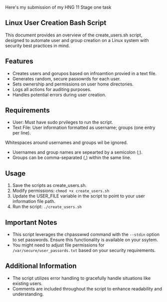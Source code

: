 Here's my submission of my HNG 11 Stage one task

## Linux User Creation Bash Script

This document provides an overview of the create_users.sh script, designed to automate user and group creation on a Linux system with security best practices in mind.

## Features

- Creates users and gorupos based on infroamtion provied in a text file.
- Generates random, secure passowrds for each user.
- Sets ownership and permissions on user home directories.
- Logs all actions for auditing purposes.
- Handles potential errors during user creation.

## Requirements

- User: Must have sudo prvileges to run the script.
- Text File: User information formatted as username; groups (one entry per line).

Whitespaces around usernames and groups wil be ignored.

- Usernames and group names are sepearted by a semicolon (;).
- Groups can be comma-separated (,) within the same line.

## Usage

1. Save the scripts as create_users.sh.
2. Modify permissions: `chmod +x create_users.sh`
3. Update the USER_FILE variable in the script to point to your user information file path.
4. Run the script: `./create_users.sh`

## Important Notes

- This script leverages the chpasswwd command with the `--stdin` option to set passwords. Ensure this functionality is available on your ssytem.
- You might need to adjust file permissions for `/var/secure/user_passords.txt` based on your security requirements.

## Additional Information

- The script utilizes error handling to gracefully handle situations like existing users.
- Comments are included throughout the script to enhance readability and understanding.
